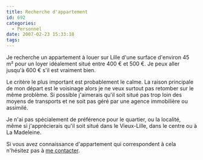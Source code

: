 ```yaml
---
title: Recherche d'appartement
id: 692
categories:
  - Personnel
date: 2007-02-23 15:33:18
tags:
---
```


Je recherche un appartement à louer sur Lille d'une surface d'environ 45 m² pour un loyer idéalement situé entre 400 € et 500 €. Je peux aller jusqu'à 600 € s'il est vraiment bien.

Le critère le plus important est probablement le calme. La raison principale de mon départ est le voisinage alors je ne veux surtout pas retomber sur le même problème. Si possible j'aimerais qu'il soit situé pas trop loin des moyens de transports et ne soit pas géré par une agence immobilière ou assimilé.

Je n'ai pas spécialement de préférence pour le quartier, ou la localité, même si j'apprécierais qu'il soit situé dans le Vieux-Lille, dans le centre ou à La Madeleine.

Si vous avez connaissance d'appartement qui correspondent à cela n'hésitez pas à [me contacter](mailto:%6a%6d%66%40%64%75%72%63%6f%6d%6d%65%66%61%69%72%65%2e%6e%65%74%3f%73%75%62%6a%65%63%74%3d%41%70%70%61%72%74%65%6d%65%6e%74).